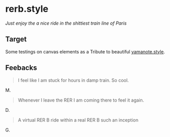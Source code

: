 # rerb.style

*Just enjoy the a nice ride in the shittiest train line of Paris*

## Target
Some testings on canvas elements as a Tribute to beautiful [yamanote.style](http://yamanote.style).

## Feebacks


> I feel like I am stuck for hours in damp train. So cool. 
>
M.

> Whenever I leave the RER I am coming there to feel it again.
>
D.

> A virtual RER B ride within a real RER B such an inception
>
G.

